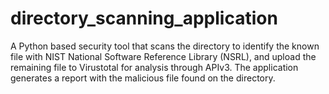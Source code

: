 # directory_scanning_application
A Python based security tool that scans the directory to identify the 
known file with NIST National Software Reference Library (NSRL), and upload 
the remaining file to Virustotal for analysis through APIv3.
The application generates a report with the malicious file found on the 
directory.
